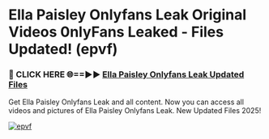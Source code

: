 # Ella Paisley Onlyfans Leak Original Videos 0nlyFans Leaked - Files Updated! (epvf)

<h3>🔴 CLICK HERE 🌐==►► <a href="https://tinyurl.com/x26r9saj" rel="nofollow">Ella Paisley Onlyfans Leak Updated Files</a></h3>

Get Ella Paisley Onlyfans Leak and all content. Now you can access all videos and pictures of Ella Paisley Onlyfans Leak. New Updated Files 2025!

[![epvf](https://i.imgur.com/LkgZPqh.gif)](https://tinyurl.com/x26r9saj)
